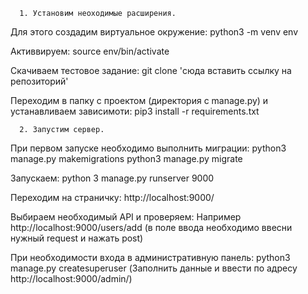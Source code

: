 
      1. Установим неоходимые расширения. 

Для этого создадим виртуальное окружение:
	python3 -m venv env

Активвируем:
	source env/bin/activate
	
Скачиваем тестовое задание: 
	git clone 'сюда вставить ссылку на репозиторий'

Переходим в папку с проектом (директория с manage.py) и устанавливаем зависимоти:
	pip3 install -r requirements.txt
 
      2. Запустим сервер.

При первом запуске необходимо выполнить миграции:
	python3 manage.py makemigrations
	python3 manage.py migrate

Запускаем:
	python 3 manage.py runserver 9000

Переходим на страничку: 
	http://localhost:9000/
  
Выбираем необходимый API и проверяем:
  Например http://localhost:9000/users/add (в поле ввода необходимо ввесни нужный request и нажать post)

При необходимости входа в административную панель:
	python3 manage.py createsuperuser (Заполнить данные и ввести по адресу http://localhost:9000/admin/) 
